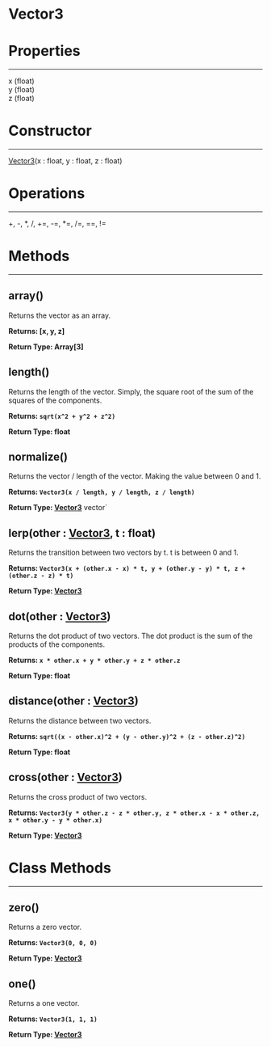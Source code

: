 # Vector3
# Properties
---

x (float)   
y (float)   
z (float)

   

# Constructor
---
[Vector3](./Vector3.md)(x : float, y : float, z : float)

   

# Operations
---

+, -, *, /, +=, -=, *=, /=, ==, !=

   

# Methods
---

## **array()**
Returns the vector as an array.
   
**Returns: [x, y, z]**
   
**Return Type: Array[3]**

## **length()**
Returns the length of the vector. Simply, the square root of the sum of the squares of the components.
   
**Returns: `sqrt(x^2 + y^2 + z^2)`**
   
**Return Type: float**

## **normalize()**
Returns the vector / length of the vector. Making the value between 0 and 1.
   
**Returns: `Vector3(x / length, y / length, z / length)`**
   
**Return Type: [Vector3](./Vector3.md)**
vector`
## **lerp(other : [Vector3](./Vector3.md), t : float)**
Returns the transition between two vectors by t. t is between 0 and 1.
   
**Returns: `Vector3(x + (other.x - x) * t, y + (other.y - y) * t, z + (other.z - z) * t)`**
   
**Return Type: [Vector3](./Vector3.md)**

## **dot(other : [Vector3](./Vector3.md))**
Returns the dot product of two vectors. The dot product is the sum of the products of the components.
   
**Returns: `x * other.x + y * other.y + z * other.z`**
   
**Return Type: float**

## **distance(other : [Vector3](./Vector3.md))**
Returns the distance between two vectors.
   
**Returns: `sqrt((x - other.x)^2 + (y - other.y)^2 + (z - other.z)^2)`**
   
**Return Type: float**

## **cross(other : [Vector3](./Vector3.md))**
Returns the cross product of two vectors.
   
**Returns: `Vector3(y * other.z - z * other.y, z * other.x - x * other.z, x * other.y - y * other.x)`**
   
**Return Type: [Vector3](./Vector3.md)**

   

# Class Methods
---

## **zero()**
Returns a zero vector.
   
**Returns: `Vector3(0, 0, 0)`**
   
**Return Type: [Vector3](./Vector3.md)**

## **one()**
Returns a one vector.
   
**Returns: `Vector3(1, 1, 1)`**
   
**Return Type: [Vector3](./Vector3.md)**